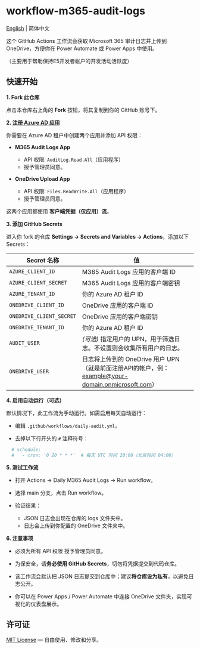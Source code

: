 # workflow-m365-audit-logs

[English](./README.md) | 简体中文

这个 GitHub Actions 工作流会获取 Microsoft 365 审计日志并上传到 OneDrive，方便你在 Power Automate 或 Power Apps 中使用。

（主要用于帮助保持E5开发者帐户的开发活动活跃度）

## 快速开始

**1. Fork 此仓库**

点击本仓库右上角的 **Fork** 按钮，将其复制到你的 GitHub 账号下。

**2. [注册 Azure AD 应用](https://portal.azure.com/#view/Microsoft_AAD_RegisteredApps/ApplicationsListBlade)**

你需要在 Azure AD 租户中创建两个应用并添加 API 权限：

- **M365 Audit Logs App**
  - API 权限: `AuditLog.Read.All`（应用程序）
  - 授予管理员同意。

- **OneDrive Upload App**  
  - API 权限: `Files.ReadWrite.All`（应用程序）
  - 授予管理员同意。

这两个应用都使用 **客户端凭据（仅应用）流**。

**3. 添加 GitHub Secrets**

进入你 fork 的仓库 **Settings → Secrets and Variables → Actions**，添加以下 Secrets：

| Secret 名称 | 值 |
|-------------------------- |----|
| `AZURE_CLIENT_ID`         | M365 Audit Logs 应用的客户端 ID |
| `AZURE_CLIENT_SECRET`     | M365 Audit Logs 应用的客户端密钥 |
| `AZURE_TENANT_ID`         | 你的 Azure AD 租户 ID |
| `ONEDRIVE_CLIENT_ID`      | OneDrive 应用的客户端 ID |
| `ONEDRIVE_CLIENT_SECRET`  | OneDrive 应用的客户端密钥 |
| `ONEDRIVE_TENANT_ID`      | 你的 Azure AD 租户 ID |
| `AUDIT_USER`              | *(可选)* 指定用户的 UPN，用于筛选日志。不设置则会收集所有用户的日志。 |
| `ONEDRIVE_USER`           | 日志将上传到的 OneDrive 用户 UPN（就是前面注册API的帐户，例：example@your-domain.onmicrosoft.com）|

**4. 启用自动运行（可选）**

默认情况下，此工作流为手动运行。如需启用每天自动运行：

- 编辑 `.github/workflows/daily-audit.yml`。

- 去掉以下行开头的 `#` 注释符号：
```yml
  # schedule:
  #   - cron: '0 20 * * *'  # 每天 UTC 时间 20:00（北京时间 04:00）
```

**5. 测试工作流**

- 打开 Actions → Daily M365 Audit Logs → Run workflow。

- 选择 main 分支，点击 Run workflow。

- 验证结果：
  - JSON 日志会出现在仓库的 logs 文件夹中。
  - 日志会上传到你配置的 OneDrive 文件夹中。

**6. 注意事项**

- 必须为所有 API 权限 授予管理员同意。

- 为保安全，请**务必使用 GitHub Secrets**，切勿将凭据提交到代码仓库。

- 该工作流会默认把 JSON 日志提交到仓库中；建议**将仓库设为私有**，以避免日志公开。

- 你可以在 Power Apps / Power Automate 中连接 OneDrive 文件夹，实现可视化的仪表盘展示。

## 许可证

[MIT License](LICENSE) — 自由使用、修改和分享。
